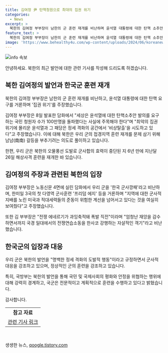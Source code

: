 ```yaml
---
title: 김여정 尹 탄핵청원으로 최대의 집권 위기
categories:
  - News
excerpt: >
  북한의 김여정 부부장이 남한의 군 훈련 재개를 비난하며 윤석열 대통령에 대한 탄핵 소추안 발의를 주장한 것으로 알려졌다. 김 여정 부부장은 이를 통해 정세 격화를 부추기려는 의도로 풀이되며, 군의 훈련 재개를 바람직하지 않다고 주장했다. 그는 또한 한·미·일의 군사훈련 프리덤 에지를 거론하며 군사적 지배를 노린 미국과 적대세력들의 위험한 계획이 있음을 비난했다. 노동신문에 담화가 실리며, 담화 내용은 북한 주민들에게도 전달되었다.
feature_text: >
  북한의 김여정 부부장이 남한의 군 훈련 재개를 비난하며 윤석열 대통령에 대한 탄핵 소추안 발의를 주장한 것으로 알려졌다. 김 여정 부부장은 이를 통해 정세 격화를 부추기려는 의도로 풀이되며, 군의 훈련 재개를 바람직하지 않다고 주장했다. 그는 또한 한·미·일의 군사훈련 프리덤 에지를 거론하며 군사적 지배를 노린 미국과 적대세력들의 위험한 계획이 있음을 비난했다. 노동신문에 담화가 실리며, 담화 내용은 북한 주민들에게도 전달되었다.
image: 'https://www.behealthy4u.com/wp-content/uploads/2024/06/koreanews.jpg'
---
```


<p><img src="https://www.behealthy4u.com/wp-content/uploads/2024/06/koreanews.jpg" alt="info 속보" /></p>

<p>안녕하세요. 북한의 최근 발언에 대한 관련 기사를 작성해 드리도록 하겠습니다.</p>

<h2 data-ke-size="size26">북한 김여정의 발언과 한국군 훈련 재개</h2>

<p>북한의 김여정 부부장은 남한의 군 훈련 재개를 비난하고, 윤석열 대통령에 대한 탄핵 요구를 거론하며 '집권 위기'를 주장했습니다.</p>

<p data-ke-size="size16">김여정 부부장은 8일 발표한 담화에서 "세상은 윤석열에 대한 탄핵소추안 발의를 요구하는 국민 청원자 수가 100만명을 돌파했다는 사실에 주목해야 한다"며 "최악의 집권 위기에 몰리운 윤석열과 그 패당은 정세 격화의 공간에서 '비상탈출'을 시도하고 있다"고 주장했습니다. 이에 대해 북한은 우리 군의 접경지역 훈련 재개를 문제 삼기 위해 남남(南南) 갈등을 부추기려는 의도로 풀이하고 있습니다.</p>

<p data-ke-size="size16">한편, 우리 군은 북한의 오물풍선 도발로 군사합의 효력이 중단된 지 6년 만에 지난달 26일 해상사격 훈련을 재개한 바 있습니다.</p>

<h2 data-ke-size="size26">김여정의 주장과 관련된 북한의 입장</h2>

<p>김여정 부부장은 노동신문 4면에 실린 담화에서 우리 군을 '한국 군사깡패'라고 비난하며, 한미일 3국의 첫 다영역 군사훈련 '프리덤 에지' 등을 거론하며 "지역에 대한 군사적 지배를 노린 미국과 적대세력들의 준동이 위험한 계선을 넘어서고 있다는 것을 여실히 보여줬다"고 주장했습니다.</p>

<p data-ke-size="size16">또한 김 부부장은 "전쟁 에네르기가 과잉축적돼 폭발 직전"이라며 "엄청난 재앙을 감수하면서까지 국경 일대에서의 전쟁연습소동을 한사코 강행하는 자살적인 객기"라고 비난했습니다.</p>

<h2 data-ke-size="size26">한국군의 입장과 대응</h2>

<p>우리 군은 북한의 발언을 "명백한 정세 격화의 도발적 행동"이라고 규정하면서 군사적 대응을 강조하고 있으며, 정상적인 군의 훈련을 강조하고 있습니다.</p>

<p data-ke-size="size16">특히, 국방부는 북한의 발언을 통해 국민 및 국제사회의 평화와 안정을 위협하는 행위에 대해 강력히 경계하고, 국군은 전문적이고 계획적으로 훈련을 수행하고 있다고 밝혔습니다.</p>

<p>감사합니다.</p>

<table>
<tbody>
<tr>
<td style="text-align: center; height: 17px;"><b>참고 자료</b></td>
</tr>
<tr>
<td style="text-align: center; height: 17px;"><a href="https://www.koreabiomed.com/news/articleView.html?idxno=109034" target="_blank" rel="noopener">관련 기사 링크</a></td>
</tr>
</tbody>
</table>

<p data-ke-size="size16">&nbsp;</p>
생생한 뉴스, <a href="https://qoogle.tistory.com" rel="dofollow">qoogle.tistory.com</a>



